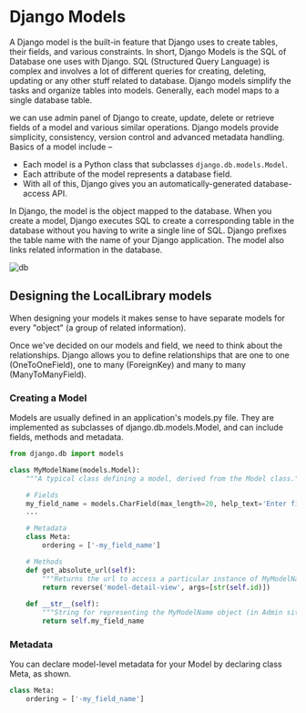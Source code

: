 # Django Models

A Django model is the built-in feature that Django uses to create tables, their fields, and various constraints. In short, Django Models is the SQL of Database one uses with Django. SQL (Structured Query Language) is complex and involves a lot of different queries for creating, deleting, updating or any other stuff related to database. Django models simplify the tasks and organize tables into models. Generally, each model maps to a single database table.

we can use admin panel of Django to create, update, delete or retrieve fields of a model and various similar operations. Django models provide simplicity, consistency, version control and advanced metadata handling. Basics of a model include –

* Each model is a Python class that subclasses ```django.db.models.Model```.
* Each attribute of the model represents a database field.
* With all of this, Django gives you an automatically-generated database-access API.


In Django, the model is the object mapped to the database. When you create a model, Django executes SQL to create a corresponding table in the database without you having to write a single line of SQL. Django prefixes the table name with the name of your Django application. The model also links related information in the database.

![db](https://djangobook.com/wp-content/uploads/model_table1_600.png)

## Designing the LocalLibrary models

When designing your models it makes sense to have separate models for every "object" (a group of related information).

Once we've decided on our models and field, we need to think about the relationships. Django allows you to define relationships that are one to one (OneToOneField), one to many (ForeignKey) and many to many (ManyToManyField).


### Creating a Model

Models are usually defined in an application's models.py file. They are implemented as subclasses of django.db.models.Model, and can include fields, methods and metadata.

``` python
from django.db import models

class MyModelName(models.Model):
    """A typical class defining a model, derived from the Model class."""

    # Fields
    my_field_name = models.CharField(max_length=20, help_text='Enter field documentation')
    ...

    # Metadata
    class Meta: 
        ordering = ['-my_field_name']

    # Methods
    def get_absolute_url(self):
        """Returns the url to access a particular instance of MyModelName."""
        return reverse('model-detail-view', args=[str(self.id)])
    
    def __str__(self):
        """String for representing the MyModelName object (in Admin site etc.)."""
        return self.my_field_name
```

### Metadata

You can declare model-level metadata for your Model by declaring class Meta, as shown.

``` python
class Meta:
    ordering = ['-my_field_name']

```
